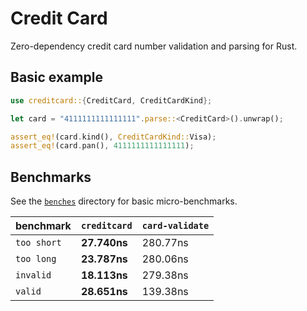 # Credit Card

Zero-dependency credit card number validation and parsing for Rust.

## Basic example

```rust
use creditcard::{CreditCard, CreditCardKind};

let card = "4111111111111111".parse::<CreditCard>().unwrap();

assert_eq!(card.kind(), CreditCardKind::Visa);
assert_eq!(card.pan(), 4111111111111111);
```

## Benchmarks

See the [`benches`](./benches) directory for basic micro-benchmarks.

| benchmark | `creditcard` | `card-validate` |
|-----------|--------------|-----------------|
| `too short` | **27.740ns** | 280.77ns |
| `too long` | **23.787ns** | 280.06ns |
| `invalid` | **18.113ns** | 279.38ns |
| `valid` | **28.651ns** | 139.38ns |

